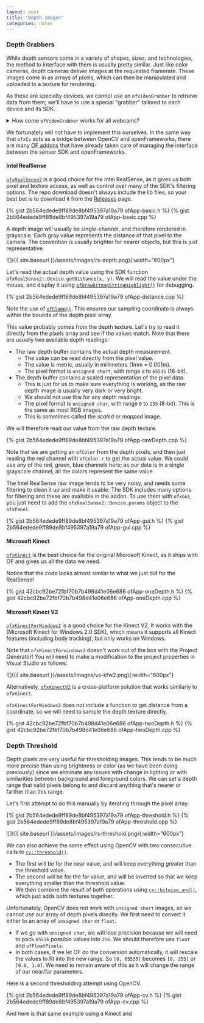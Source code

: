 ```yaml
---
layout: post
title: "Depth Images"
categories: notes
---
```


### Depth Grabbers

While depth sensors come in a variety of shapes, sizes, and technologies, the method to interface with them is usually pretty similar. Just like color cameras, depth cameras deliver images at the requested framerate. These images come in as arrays of pixels, which can then be manipulated and uploaded to a texture for rendering.

As these are specialty devices, we cannot use an `ofVideoGrabber` to retrieve data from them; we'll have to use a special "grabber" tailored to each device and its SDK. 

<details>
	<summary>How come <code>ofVideoGrabber</code> works for all webcams?</summary>
	<p markdown="1">
	[USB Video Class](https://en.m.wikipedia.org/wiki/USB_video_device_class), or UVC, is a standard describing formats by which a device can stream video frames. Most USB webcams follow this standard and that is why we can use a common interface to access their streams. 
	</p>
	<p markdown="1">
	`ofVideoGrabber` is then able to work with any USB video device that complies with the UVC standard. It is actually a wrapper with specific implementations based on the type of system we are on, for example [AVFoundation](https://developer.apple.com/av-foundation/) on macOS, [GStreamer](https://gstreamer.freedesktop.org/) on Linux, and [Windows Media Foundation](https://docs.microsoft.com/en-us/windows/win32/medfound/microsoft-media-foundation-sdk) on Windows.
	</p>
</details>

We fortunately will not have to implement this ourselves. In the same way that `ofxCv` acts as a bridge between OpenCV and openFrameworks, there are many [OF addons](http://ofxaddons.com/categories) that have already taken care of managing the interface between the sensor SDK and openFrameworks. 

#### Intel RealSense

[`ofxRealSense2`](https://github.com/prisonerjohn/ofxRealSense2) is a good choice for the Intel RealSense, as it gives us both pixel and texture access, as well as control over many of the SDK's filtering options. The repo download doesn't always include the lib files, so your best bet is to download it from the [Releases](https://github.com/prisonerjohn/ofxRealSense2/releases) page.

{% gist 2b564edede9ff89de8bf495397a19a79 ofApp-basic.h %}
{% gist 2b564edede9ff89de8bf495397a19a79 ofApp-basic.cpp %}

A depth image will usually be single-channel, and therefore rendered in grayscale. Each gray value represents the distance of that pixel to the camera. The convention is usually brighter for nearer objects, but this is just representative.

![]({{ site.baseurl }}/assets/images/rs-depth.png){:width="600px"}

Let's read the actual depth value using the SDK function `ofxRealSense2::Device.getDistance(x, y)`. We will read the value under the mouse, and display it using [`ofDrawBitmapStringHighlight()`](https://openframeworks.cc/documentation/graphics/ofGraphics/#!show_ofDrawBitmapString) for debugging.

{% gist 2b564edede9ff89de8bf495397a19a79 ofApp-distance.cpp %}

Note the use of [`ofClamp()`](https://openframeworks.cc/documentation/math/ofMath/#!show_ofClamp). This ensures our sampling coordinate is always within the bounds of the depth pixel array.

This value probably comes from the depth texture. Let's try to read it directly from the pixels array and see if the values match. Note that there are usually two available depth readings:

* The raw depth buffer contains the actual depth measurement. 
  * The value can be read directly from the pixel value.
  * The value is metric, usually in millimeters (1mm = 0.001m).
  * The pixel format is `unsigned short`, with range `0` to `65535` (16-bit).
* The depth buffer contains a scaled representation of the pixel data.
  * This is just for us to make sure everything is working, as the raw depth image is usually very dark or very bright.
  * We should not use this for any depth readings.
  * The pixel format is `unsigned char`, with range `0` to `255` (8-bit). This is the same as most RGB images.
  * This is sometimes called the *scaled* or *mapped* image.

We will therefore read our value from the raw depth texture.

{% gist 2b564edede9ff89de8bf495397a19a79 ofApp-rawDepth.cpp %}

Note that we are getting an `ofColor` from the depth pixels, and then just reading the red channel with `ofColor.r` to get the actual value. We could use any of the red, green, blue channels here; as our data is in a single grayscale channel, all the colors represent the same value.

The Intel RealSense raw image tends to be very noisy, and needs some filtering to clean it up and make it usable. The SDK includes many options for filtering and these are available in the addon. To use them with `ofxGui`, you just need to add the `ofxRealSense2::Device.params` object to the `ofxPanel`.

{% gist 2b564edede9ff89de8bf495397a19a79 ofApp-gui.h %}
{% gist 2b564edede9ff89de8bf495397a19a79 ofApp-gui.cpp %}

#### Microsoft Kinect

[`ofxKinect`](https://openframeworks.cc/documentation/ofxKinect/) is the best choice for the original Microsoft Kinect, as it ships with OF and gives us all the data we need.

Notice that the code looks almost similar to what we just did for the RealSense!

{% gist 42cbc92be72fbf70b7b498d41e06e686 ofApp-oneDepth.h %}
{% gist 42cbc92be72fbf70b7b498d41e06e686 ofApp-oneDepth.cpp %}

#### Microsoft Kinect V2

[`ofxKinectForWindows2`](https://github.com/elliotwoods/ofxKinectForWindows2) is a good choice for the Kinect V2. It works with the [Microsoft Kinect for Windows 2.0 SDK], which means it supports all Kinect features (including body tracking), but only works on Windows.

Note that `ofxKinectForwindows2` doesn't work out of the box with the Project Generator! You will need to make a modification to the project properties in Visual Studio as follows:

![]({{ site.baseurl }}/assets/images/vs-kfw2.png){:width="600px"}

Alternatively, [`ofxKinectV2`](https://github.com/ofTheo/ofxKinectV2) is a cross-platform solution that works similarly to `ofxKinect`.

`ofxKinectForWindows2` does not include a function to get distance from a coordinate, so we will need to sample the depth texture directly.

{% gist 42cbc92be72fbf70b7b498d41e06e686 ofApp-twoDepth.h %}
{% gist 42cbc92be72fbf70b7b498d41e06e686 ofApp-twoDepth.cpp %}

### Depth Threshold

Depth pixels are very useful for thresholding images. This tends to be much more precise than using brightness or color (as we have been doing previously) since we eliminate any issues with change in lighting or with similarities between background and foreground colors. We can set a depth range that valid pixels belong to and discard anything that's nearer or farther than this range.

Let's first attempt to do this manually by iterating through the pixel array.

{% gist 2b564edede9ff89de8bf495397a19a79 ofApp-threshold.h %}
{% gist 2b564edede9ff89de8bf495397a19a79 ofApp-threshold.cpp %}

![]({{ site.baseurl }}/assets/images/rs-threshold.png){:width="600px"}

We can also achieve the same effect using OpenCV with two consecutive calls to [`cv::threshold()`](https://docs.opencv.org/2.4/modules/imgproc/doc/miscellaneous_transformations.html?highlight=threshold#threshold).
* The first will be for the near value, and will keep everything greater than the threshold value.
* The second will be for the far value, and will be inverted so that we keep everything smaller than the threshold value.
* We then combine the result of both operations using [`cv::bitwise_and()`](https://docs.opencv.org/2.4/modules/core/doc/operations_on_arrays.html?highlight=bitwise_and#bitwise-and), which just adds both textures together.

Unfortunately, OpenCV does not work with `unsigned short` images, so we cannot use our array of depth pixels directly. We first need to convert it either to an array of `unsigned char` or `float`. 
* If we go with `unsigned char`, we will lose precision because we will need to pack `65536` possible values into `256`. We should therefore use `float` and `ofFloatPixels`.
* In both cases, if we let OF do the conversion automatically, it will rescale the values to fit into the new range. So `[0, 65535]` becomes `[0, 255]` or `[0.0, 1.0]`. We need to remain aware of this as it will change the range of our near/far parameters.

Here is a second thresholding attempt using OpenCV.

{% gist 2b564edede9ff89de8bf495397a19a79 ofApp-cv.h %}
{% gist 2b564edede9ff89de8bf495397a19a79 ofApp-cv.cpp %}

And here is that same example using a Kinect and 
